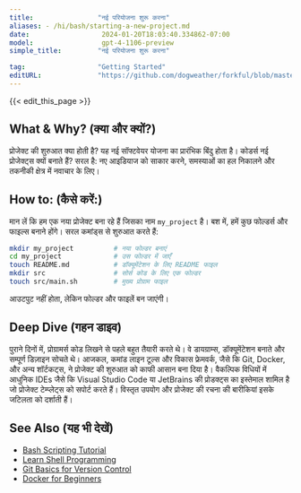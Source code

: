 ```yaml
---
title:                "नई परियोजना शुरू करना"
aliases: - /hi/bash/starting-a-new-project.md
date:                  2024-01-20T18:03:40.334862-07:00
model:                 gpt-4-1106-preview
simple_title:         "नई परियोजना शुरू करना"

tag:                  "Getting Started"
editURL:              "https://github.com/dogweather/forkful/blob/master/content/hi/bash/starting-a-new-project.md"
---
```


{{< edit_this_page >}}

## What & Why? (क्या और क्यों?)
प्रोजेक्ट की शुरुआत क्या होती है? यह नई सॉफ्टवेयर योजना का प्रारंभिक बिंदु होता है। कोडर्स नई प्रोजेक्ट्स क्यों बनाते हैं? सरल है: नए आइडियाज को साकार करने, समस्याओं का हल निकालने और तकनीकी क्षेत्र में नवाचार के लिए।

## How to: (कैसे करें:)
मान लें कि हम एक नया प्रोजेक्ट बना रहे हैं जिसका नाम `my_project` है। बश में, हमें कुछ फोल्डर्स और फाइल्स बनाने होंगे। सरल कमांड्स से शुरुआत करते हैं:

```Bash
mkdir my_project          # नया फोल्डर बनाएं
cd my_project             # उस फोल्डर में जाएँ
touch README.md           # डॉक्यूमेंटेशन के लिए README फाइल
mkdir src                 # सोर्स कोड के लिए एक फोल्डर
touch src/main.sh         # मुख्य प्रोग्राम फाइल
```

आउटपुट नहीं होता, लेकिन फोल्डर और फाइलें बन जाएंगी।

## Deep Dive (गहन डाइव)
पुराने दिनों में, प्रोग्रामर्स कोड लिखने से पहले बहुत तैयारी करते थे। वे डायग्राम्स, डॉक्यूमेंटेशन बनाते और सम्पूर्ण डिज़ाइन सोचते थे। आजकल, कमांड लाइन टूल्स और विकास फ्रेमवर्क, जैसे कि Git, Docker, और अन्य शॉर्टकट्स, ने प्रोजेक्ट की शुरुआत को काफी आसान बना दिया है। वैकल्पिक विधियों में आधुनिक IDEs जैसे कि Visual Studio Code या JetBrains की प्रोडक्ट्स का इस्तेमाल शामिल है जो प्रोजेक्ट टेम्प्लेट्स को सपोर्ट करते हैं। विस्तृत उपयोग और प्रोजेक्ट की रचना की बारीकियां इसके जटिलता को दर्शाती हैं।

## See Also (यह भी देखें)
- [Bash Scripting Tutorial](https://linuxconfig.org/bash-scripting-tutorial)
- [Learn Shell Programming](https://www.learnshell.org/)
- [Git Basics for Version Control](https://git-scm.com/book/en/v2/Getting-Started-Git-Basics)
- [Docker for Beginners](https://docker-curriculum.com/)
